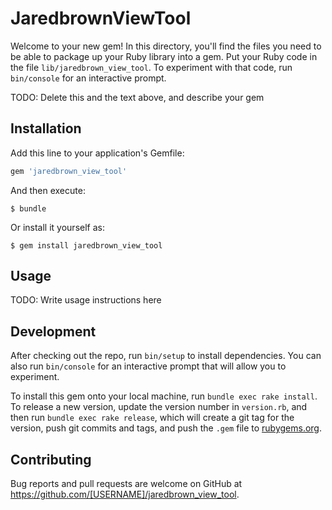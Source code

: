 # JaredbrownViewTool

Welcome to your new gem! In this directory, you'll find the files you need to be able to package up your Ruby library into a gem. Put your Ruby code in the file `lib/jaredbrown_view_tool`. To experiment with that code, run `bin/console` for an interactive prompt.

TODO: Delete this and the text above, and describe your gem

## Installation

Add this line to your application's Gemfile:

```ruby
gem 'jaredbrown_view_tool'
```

And then execute:

    $ bundle

Or install it yourself as:

    $ gem install jaredbrown_view_tool

## Usage

TODO: Write usage instructions here

## Development

After checking out the repo, run `bin/setup` to install dependencies. You can also run `bin/console` for an interactive prompt that will allow you to experiment.

To install this gem onto your local machine, run `bundle exec rake install`. To release a new version, update the version number in `version.rb`, and then run `bundle exec rake release`, which will create a git tag for the version, push git commits and tags, and push the `.gem` file to [rubygems.org](https://rubygems.org).

## Contributing

Bug reports and pull requests are welcome on GitHub at https://github.com/[USERNAME]/jaredbrown_view_tool.
